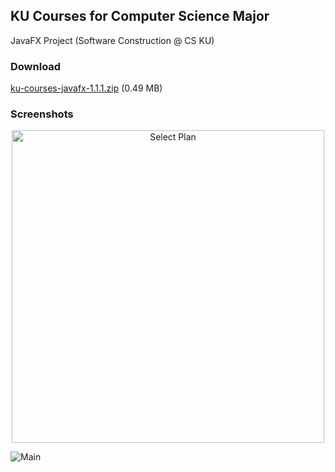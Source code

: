 ## KU Courses for Computer Science Major

JavaFX Project (Software Construction @ CS KU)

### Download
[ku-courses-javafx-1.1.1.zip][download] (0.49 MB)

### Screenshots

<p align="center">
    <img src="../assets/select_plan.png?raw=true" alt="Select Plan" height="500" />
</p>

![Main](../assets/main.png?raw=true)

[download]: https://github.com/peacher5/ku-courses-javafx/releases/download/1.1.1/ku-courses-javafx-1.1.1.zip